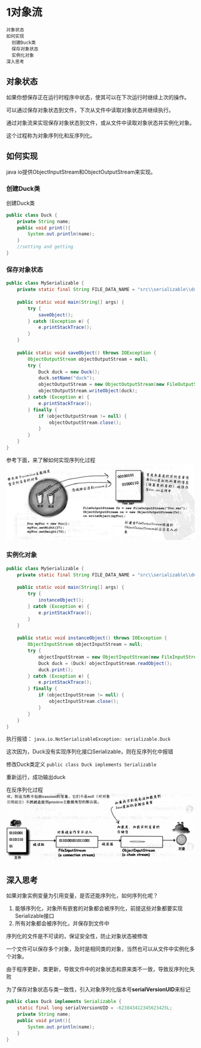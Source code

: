 # 1对象流
    对象状态
    如何实现
      创建Duck类
      保存对象状态
      实例化对象
    深入思考

## 对象状态

如果你想保存正在运行时程序中状态，使其可以在下次运行时继续上次的操作。

可以通过保存对象状态到文件，下次从文件中读取对象状态并继续执行。

通过对象流来实现保存对象状态到文件，或从文件中读取对象状态并实例化对象。

这个过程称为对象序列化和反序列化。

## 如何实现

java io提供ObjectInputStream和ObjectOutputStream来实现。

### 创建Duck类

创建Duck类
```java
public class Duck {
    private String name;
    public void print(){
        System.out.println(name);
    }
    //setting and getting
}
```

### 保存对象状态

```java
public class MySerializable {
    private static final String FILE_DATA_NAME = "src\\serializable\\duck.txt";

    public static void main(String[] args) {
        try {
            saveObject();
        } catch (Exception e) {
            e.printStackTrace();
        }
    }

    public static void saveObject() throws IOException {
        ObjectOutputStream objectOutputStream = null;
        try {
            Duck duck = new Duck();
            duck.setName("duck");
            objectOutputStream = new ObjectOutputStream(new FileOutputStream(FILE_DATA_NAME));
            objectOutputStream.writeObject(duck);
        } catch (Exception e) {
            e.printStackTrace();
        } finally {
            if (objectOutputStream != null) {
                objectOutputStream.close();
            }
        }
    }
}
```

参考下面，来了解如何实现序列化过程
![serial](serial.png)

### 实例化对象

```java
public class MySerializable {
    private static final String FILE_DATA_NAME = "src\\serializable\\duck.txt";

    public static void main(String[] args) {
        try {
            instanceObject();
        } catch (Exception e) {
            e.printStackTrace();
        }
    }

    public static void instanceObject() throws IOException {
        ObjectInputStream objectInputStream = null;
        try {
            objectInputStream = new ObjectInputStream(new FileInputStream(FILE_DATA_NAME));
            Duck duck = (Duck) objectInputStream.readObject();
            duck.print();
        } catch (Exception e) {
            e.printStackTrace();
        } finally {
            if (objectInputStream != null) {
                objectInputStream.close();
            }
        }
    }
}
```

执行报错： `java.io.NotSerializableException: serializable.Duck`

这次因为，Duck没有实现序列化接口Serializable，则在反序列化中报错

修改Duck类定义 `public class Duck implements Serializable`

重新运行，成功输出duck

在反序列化过程
![deserial](deserial.png)


## 深入思考

如果对象实例变量为引用变量，是否还能序列化，如何序列化呢？

1. 能够序列化，对象所有嵌套的对象都会被序列化，前提这些对象都要实现Serializable接口
2. 所有对象都会被序列化，并保存到文件中

序列化的文件是不可读的，保证安全性，防止对象状态被修改

一个文件可以保存多个对象，及时是相同类的对象，当然也可以从文件中实例化多个对象。

由于程序更新，类更新，导致文件中的对象状态和原来类不一致，导致反序列化失败

为了保存对象状态与类一致性，引入对象序列化版本号**serialVersionUID**来标记

```java
public class Duck implements Serializable {
    static final long serialVersionUID = -623843412345623425L;
    private String name;
    public void print(){
        System.out.println(name);
    }
}
```

